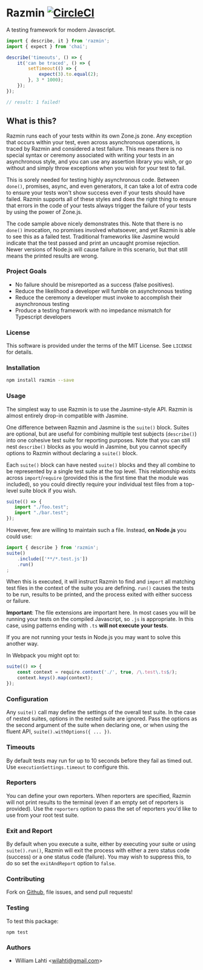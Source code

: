 # Razmin [![CircleCI](https://circleci.com/gh/rezonant/razmin.svg?style=svg)](https://circleci.com/gh/rezonant/razmin)


A testing framework for modern Javascript.

```ts
import { describe, it } from 'razmin';
import { expect } from 'chai';

describe('timeouts', () => {
    it('can be traced', () => {
        setTimeout(() => {
            expect(3).to.equal(2);
        }, 3 * 1000);
    });
});

// result: 1 failed!
```

## What is this?
Razmin runs each of your tests within its own Zone.js zone. Any exception that occurs within your test, even across asynchronous operations, is traced by Razmin and considered a test failure. This means there is no special syntax or ceremony associated with writing your tests in an asynchronous style, and you can use any assertion library you wish, or go without and simply throw exceptions when you wish for your test to fail.

This is sorely needed for testing highly asynchronous code. Between `done()`, promises, async,
and even generators, it can take a lot of extra code to ensure your tests won't show success 
even if your tests should have failed. Razmin supports all of these styles and does the right 
thing to ensure that errors in the code of your tests always trigger the failure of your tests
by using the power of Zone.js.

The code sample above nicely demonstrates this. Note that there is no `done()` invocation, no
promises involved whatsoever, and yet Razmin is able to see this as a failed test. Traditional frameworks like Jasmine would indicate that the test passed and print an uncaught promise 
rejection. Newer versions of Node.js will cause failure in this scenario, but that still means
the printed results are wrong. 

### Project Goals
- No failure should be misreported as a success (false positives). 
- Reduce the likelihood a developer will fumble on asynchronous testing
- Reduce the ceremony a developer must invoke to accomplish their asynchronous testing
- Produce a testing framework with no impedance mismatch for Typescript developers

### License

This software is provided under the terms of the MIT License. See `LICENSE` for details.

### Installation

```sh
npm install razmin --save
```

### Usage

The simplest way to use Razmin is to use the Jasmine-style API. Razmin is almost entirely drop-in compatible with Jasmine. 

One difference between Razmin and Jasmine is the `suite()` block. Suites are optional, but 
are useful for combining multiple test subjects (`describe()`) into one cohesive test suite for
reporting purposes. Note that you can still nest `describe()` blocks as you would in Jasmine,
but you cannot specify options to Razmin without declaring a `suite()` block.

Each `suite()` block can have nested `suite()` blocks and they all combine to be represented by 
a single test suite at the top level. This relationship exists across `import`/`require` (provided this is the first time that the module was included), so you could directly require your individual test files from a top-level suite block if you wish. 

```ts
suite(() => {
   import "./foo.test";
   import "./bar.test";
});
```

However, few are willing to maintain such a file. Instead, **on Node.js** you could use:

```ts
import { describe } from 'razmin';
suite()
    .include(['**/*.test.js'])
    .run()
;
```

When this is executed, it will instruct Razmin to find and `import` all matching test files 
in the context of the suite you are defining. `run()` causes the tests to be run, results to 
be printed, and the process exited with either success or failure.

**Important**: The file extensions are important here. In most cases you will be running your tests on the compiled Javascript, so `.js` is appropriate. In this case, using patterns ending
with `.ts` **will not execute your tests**.

If you are not running your tests in Node.js you may want to solve this another way. 

In Webpack you might opt to:

```ts
suite(() => {
    const context = require.context('./', true, /\.test\.ts$/);
    context.keys().map(context);
});
```

### Configuration

Any `suite()` call may define the settings of the overall test suite. In the case of nested suites, options in the nested suite are ignored. Pass the options as the second argument of the suite when declaring one, or when using the fluent API, `suite().withOptions({ ... })`.

### Timeouts

By default tests may run for up to 10 seconds before they fail as timed out. Use `executionSettings.timeout` to configure this.

### Reporters

You can define your own reporters. When reporters are specified, Razmin will not print results to the terminal (even if an empty set of reporters is provided). Use the `reporters` option to pass the set of reporters you'd like to use from your root test suite.

### Exit and Report

By default when you execute a suite, either by executing your suite or using `suite().run()`, Razmin will exit the process with either a zero status code (success) or a one status code (failure). You may wish to suppress this, to do so set the `exitAndReport` option to `false`.

### Contributing

Fork on [Github](http://github.com/rezonant/razmin), file issues, and send pull requests!

### Testing

To test this package:

```npm test```

### Authors

- William Lahti <<wilahti@gmail.com>>

